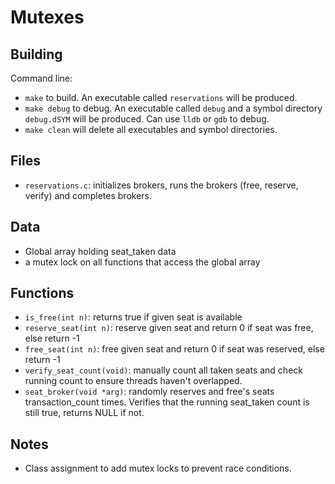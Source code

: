 # Mutexes

## Building

Command line:

* `make` to build. An executable called `reservations` will be produced.
* `make debug` to debug. An executable called `debug` and a symbol directory `debug.dSYM` will be produced. Can use `lldb` or `gdb` to debug.
* `make clean` will delete all executables and symbol directories.

## Files

* `reservations.c`: initializes brokers, runs the brokers (free, reserve, verify) and completes brokers.

## Data

* Global array holding seat_taken data
* a mutex lock on all functions that access the global array

## Functions

* `is_free(int n)`: returns true if given seat is available
* `reserve_seat(int n)`: reserve given seat and return 0 if seat was free, else return -1
* `free_seat(int n)`: free given seat and return 0 if seat was reserved, else return -1
* `verify_seat_count(void)`: manually count all taken seats and check running count to ensure threads haven't overlapped.
* `seat_broker(void *arg)`: randomly reserves and free's seats transaction_count times. Verifies that the running seat_taken count is still true, returns NULL if not.

## Notes

* Class assignment to add mutex locks to prevent race conditions.

